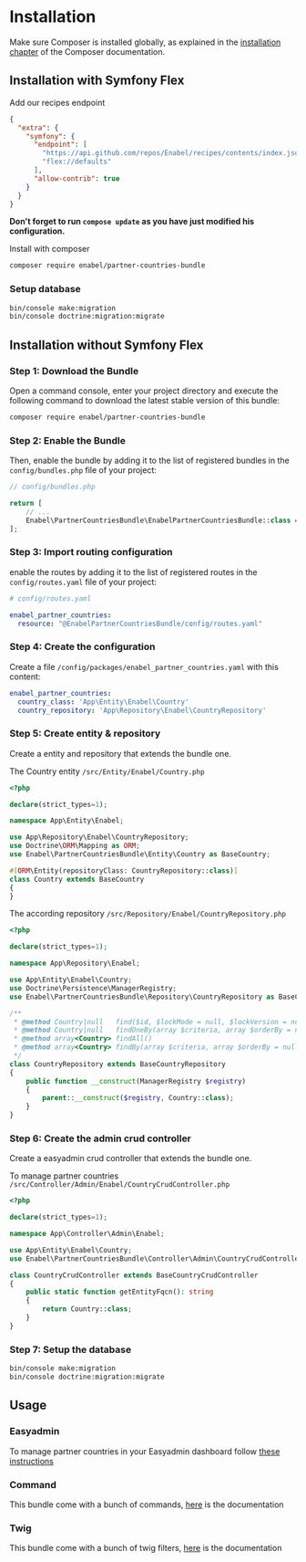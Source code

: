 # Installation

Make sure Composer is installed globally, as explained in the
[installation chapter](https://getcomposer.org/doc/00-intro.md)
of the Composer documentation.

## Installation with Symfony Flex

Add our recipes endpoint

```json
{
  "extra": {
    "symfony": {
      "endpoint": [
        "https://api.github.com/repos/Enabel/recipes/contents/index.json?ref=flex/main",        
        "flex://defaults"
      ],
      "allow-contrib": true
    }
  }
}
```

**Don't forget to run `compose update` as you have just modified his configuration.**

Install with composer

```bash
composer require enabel/partner-countries-bundle
```

### Setup database

```bash
bin/console make:migration
bin/console doctrine:migration:migrate
```

## Installation without Symfony Flex


### Step 1: Download the Bundle

Open a command console, enter your project directory and execute the
following command to download the latest stable version of this bundle:

```bash
composer require enabel/partner-countries-bundle
```

### Step 2: Enable the Bundle

Then, enable the bundle by adding it to the list of registered bundles
in the `config/bundles.php` file of your project:

```php
// config/bundles.php

return [
    // ...
    Enabel\PartnerCountriesBundle\EnabelPartnerCountriesBundle::class => ['all' => true],
];
```

### Step 3: Import routing configuration

enable the routes by adding it to the list of registered routes
in the `config/routes.yaml` file of your project:

```yaml
# config/routes.yaml

enabel_partner_countries:
  resource: "@EnabelPartnerCountriesBundle/config/routes.yaml"
```

### Step 4: Create the configuration

Create a file `/config/packages/enabel_partner_countries.yaml` with this content:

```yaml
enabel_partner_countries:
  country_class: 'App\Entity\Enabel\Country'
  country_repository: 'App\Repository\Enabel\CountryRepository'
```

### Step 5: Create entity & repository

Create a entity and repository that extends the bundle one.

The Country entity `/src/Entity/Enabel/Country.php`
```php
<?php

declare(strict_types=1);

namespace App\Entity\Enabel;

use App\Repository\Enabel\CountryRepository;
use Doctrine\ORM\Mapping as ORM;
use Enabel\PartnerCountriesBundle\Entity\Country as BaseCountry;

#[ORM\Entity(repositoryClass: CountryRepository::class)]
class Country extends BaseCountry
{
}
```

The according repository `/src/Repository/Enabel/CountryRepository.php`
```php
<?php

declare(strict_types=1);

namespace App\Repository\Enabel;

use App\Entity\Enabel\Country;
use Doctrine\Persistence\ManagerRegistry;
use Enabel\PartnerCountriesBundle\Repository\CountryRepository as BaseCountryRepository;

/**
 * @method Country|null   find($id, $lockMode = null, $lockVersion = null)
 * @method Country|null   findOneBy(array $criteria, array $orderBy = null)
 * @method array<Country> findAll()
 * @method array<Country> findBy(array $criteria, array $orderBy = null, $limit = null, $offset = null)
 */
class CountryRepository extends BaseCountryRepository
{
    public function __construct(ManagerRegistry $registry)
    {
        parent::__construct($registry, Country::class);
    }
}
```

### Step 6: Create the admin crud controller

Create a easyadmin crud controller that extends the bundle one.

To manage partner countries `/src/Controller/Admin/Enabel/CountryCrudController.php`

```php
<?php

declare(strict_types=1);

namespace App\Controller\Admin\Enabel;

use App\Entity\Enabel\Country;
use Enabel\PartnerCountriesBundle\Controller\Admin\CountryCrudController as BaseCountryCrudController;

class CountryCrudController extends BaseCountryCrudController
{
    public static function getEntityFqcn(): string
    {
        return Country::class;
    }
}
```

### Step 7: Setup the database

```bash
bin/console make:migration
bin/console doctrine:migration:migrate
```

## Usage

### Easyadmin

To manage partner countries in your Easyadmin dashboard follow [these instructions](easyadmin.md)

### Command

This bundle come with a bunch of commands, [here](command.md) is the documentation

### Twig

This bundle come with a bunch of twig filters, [here](twig.md) is the documentation
